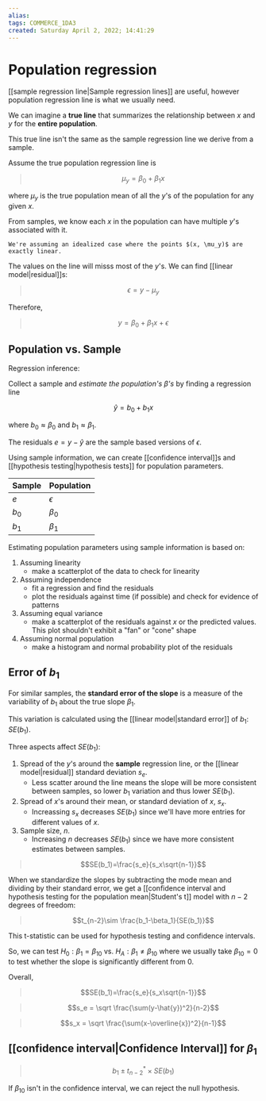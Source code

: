```yaml
---
alias: 
tags: COMMERCE_1DA3
created: Saturday April 2, 2022; 14:41:29 
---
```

# Population regression
[[sample regression line|Sample regression lines]] are useful, however population regression line is what we usually need. 

We can imagine a **true line** that summarizes the relationship between $x$ and $y$ for the **entire population**. 

This true line isn't the same as the sample regression line we derive from a sample.

Assume the true population regression line is

> $$\mu_y=\beta_0+\beta_1x$$

where $\mu_y$ is the true population mean of all the $y$'s of the population for any given $x$. 

From samples, we know each $x$ in the population can have multiple $y$'s associated with it. 

```ad-note
We're assuming an idealized case where the points $(x, \mu_y)$ are exactly linear.
```

The values on the line will misss most of the $y$'s. We can find [[linear model|residual]]s: 

> $$\epsilon = y - \mu_y$$

Therefore, 

> $$y = \beta_0 + \beta_1x + \epsilon$$

## Population vs. Sample
Regression inference:

Collect a sample and *estimate the population's $\beta$'s* by finding a regression line

$$\hat{y}=b_0+b_1x$$

where $b_0\approx \beta_0$ and $b_1\approx \beta_1$. 

The residuals $e = y-\hat{y}$ are the sample based versions of $\epsilon$. 

Using sample information, we can create [[confidence interval]]s and [[hypothesis testing|hypothesis tests]] for population parameters. 

| Sample | Population |
| ------ | ---------- |
| $e$    | $\epsilon$ |
| $b_0$  | $\beta_0$  |
| $b_1$  | $\beta_1$  |

Estimating population parameters using sample information is based on:
1. Assuming linearity
    - make a scatterplot of the data to check for linearity
2. Assuming independence
    - fit a regression and find the residuals
    - plot the residuals against time (if possible) and check for evidence of patterns
3. Assuming equal variance
    - make a scatterplot of the residuals against $x$ or the predicted values. This plot shouldn't exhibit a "fan" or "cone" shape
4. Assuming normal population
    - make a histogram and normal probability plot of the residuals

## Error of $b_1$
For similar samples, the **standard error of the slope** is a measure of the variability of $b_1$ about the true slope $\beta_1$. 

This variation is calculated using the [[linear model|standard error]] of $b_1$: $SE(b_1)$.

Three aspects affect $SE(b_1)$:

1. Spread of the $y$'s around the **sample** regression line, or the [[linear model|residual]] standard deviation $s_e$.
    - Less scatter around the line means the slope will be more consistent between samples, so lower $b_1$ variation and thus lower $SE(b_1)$. 
2. Spread of $x$'s around their mean, or standard deviation of $x$, $s_x$. 
    - Increassing $s_x$ decreases $SE(b_1)$ since we'll have more entries for different values of $x$.
3. Sample size, $n$.
    - Increasing $n$ decreases $SE(b_1)$ since we have more consistent estimates between samples.
    
> $$SE(b_1)=\frac{s_e}{s_x\sqrt{n-1}}$$

When we standardize the slopes by subtracting the mode mean and dividing by their standard error, we get a [[confidence interval and hypothesis testing for the population mean|Student's t]] model with $n-2$ degrees of freedom:

> $$t_{n-2}\sim \frac{b_1-\beta_1}{SE(b_1)}$$

This t-statistic can be used for hypothesis testing and confidence intervals.

So, we can test $H_0: \beta_1=\beta_{10}$ vs. $H_A: \beta_1\neq\beta_{10}$ where we usually take $\beta_{10}=0$ to test whether the slope is significantly different from $0$. 

Overall,

> $$SE(b_1)=\frac{s_e}{s_x\sqrt{n-1}}$$

> $$s_e = \sqrt \frac{\sum(y-\hat{y})^2}{n-2}$$

> $$s_x = \sqrt \frac{\sum(x-\overline{x})^2}{n-1}$$

## [[confidence interval|Confidence Interval]] for $\beta_1$

> $$b_1\pm t^*_{n-2}\times SE(b_1)$$

If $\beta_{10}$ isn't in the confidence interval, we can reject the null hypothesis. 

